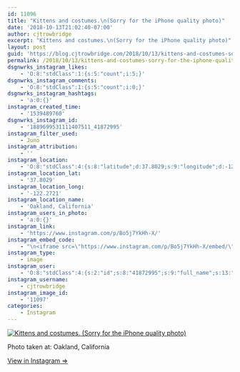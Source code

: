 ```yaml
---
id: 11096
title: "Kittens and costumes.\n(Sorry for the iPhone quality photo)"
date: '2018-10-13T21:02:40-07:00'
author: cjtrowbridge
excerpt: "Kittens and costumes.\n(Sorry for the iPhone quality photo)"
layout: post
guid: 'https://blog.cjtrowbridge.com/2018/10/13/kittens-and-costumes-sorry-for-the-iphone-quality-photo/'
permalink: /2018/10/13/kittens-and-costumes-sorry-for-the-iphone-quality-photo/
dsgnwrks_instagram_likes:
    - 'O:8:"stdClass":1:{s:5:"count";i:5;}'
dsgnwrks_instagram_comments:
    - 'O:8:"stdClass":1:{s:5:"count";i:0;}'
dsgnwrks_instagram_hashtags:
    - 'a:0:{}'
instagram_created_time:
    - '1539489760'
dsgnwrks_instagram_id:
    - '1889699531111407511_41872995'
instagram_filter_used:
    - Juno
instagram_attribution:
    - ''
instagram_location:
    - 'O:8:"stdClass":4:{s:8:"latitude";d:37.8029;s:9:"longitude";d:-122.2721;s:4:"name";s:19:"Oakland, California";s:2:"id";i:213051194;}'
instagram_location_lat:
    - '37.8029'
instagram_location_long:
    - '-122.2721'
instagram_location_name:
    - 'Oakland, California'
instagram_users_in_photo:
    - 'a:0:{}'
instagram_link:
    - 'https://www.instagram.com/p/Bo5j7YkHh-X/'
instagram_embed_code:
    - "\n<iframe src=\"https://www.instagram.com/p/Bo5j7YkHh-X/embed/\" width=\"612\" height=\"710\" frameborder=\"0\" scrolling=\"no\" allowtransparency=\"true\" class=\"insta-image-embed\"></iframe>\n"
instagram_type:
    - image
instagram_user:
    - 'O:8:"stdClass":4:{s:2:"id";s:8:"41872995";s:9:"full_name";s:13:"CJ Trowbridge";s:15:"profile_picture";s:141:"https://scontent.cdninstagram.com/vp/f84f0a6bdeca4ac376593587c3ce821c/5C56ED1C/t51.2885-19/s150x150/13724650_1188772791164794_142557231_a.jpg";s:8:"username";s:12:"cjtrowbridge";}'
instagram_username:
    - cjtrowbridge
instagram_image_id:
    - '11097'
categories:
    - Instagram
---
```


[![Kittens and costumes.
(Sorry for the iPhone quality photo)](https://blog.cjtrowbridge.com/wp-content/uploads/2018/10/1539489760-1-1.jpg)](https://www.instagram.com/p/Bo5j7YkHh-X/)

Photo taken at: Oakland, California

[View in Instagram ⇒](https://www.instagram.com/p/Bo5j7YkHh-X/)
